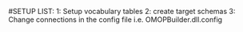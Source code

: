 #SETUP LIST:
1: Setup vocabulary tables
2: create target schemas
3: Change connections in the config file i.e. OMOPBuilder.dll.config